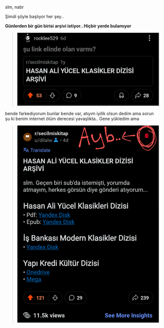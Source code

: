 slm, nabr

Şimdi şöyle başlıyor her şey..


 **Günlerden bir gün birisi arşivi istiyor.. Hiçbir yerde bulamıyor**

> ![emir verio](/slash/nbr/selfieler/bigbang_baslangici.png)

bende farkediyorum bunlar bende var, atıyım iyilik olsun dedim ama sorun şu ki benim internet ölüm derecesi yavaşlıkta.. Gene yükledim ama

> ![Ayb](/slash/nbr/selfieler/haneye_taciz_bu.png)
